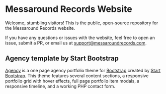 # Messaround Records Website

Welcome, stumbling visitors! This is the public, open-source repository for the Messaround Records website. 

If you have any questions or issues with the website, feel free to open an issue, submit a PR, or email us at support@messaroundrecords.com.

## Agency template by Start Bootstrap

[Agency](https://startbootstrap.com/template-overviews/agency/) is a one page agency portfolio theme for [Bootstrap](http://getbootstrap.com/) created by [Start Bootstrap](http://startbootstrap.com/). This theme features several content sections, a responsive portfolio grid with hover effects, full page portfolio item modals, a responsive timeline, and a working PHP contact form.

